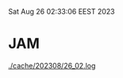 Sat Aug 26 02:33:06 EEST 2023
# JAM
<a href='./cache/202308/26_02.log'>./cache/202308/26_02.log</a>

